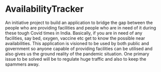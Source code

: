 # AvailabilityTracker
  An initiative project to build an application to bridge the gap between the people who are providing facilities and people who are in need of it during these tough Covid times in India. Basically, if you are in need of any facilities, say bed, oxygen, vaccine etc get to know the possible near availabilities. This application is visioned to be used by both public and government so anyone capable of providing facilities can be utilised and also gives us the ground reality of the pandemic situation.  One primary issue to be solved will be to regulate huge traffic and also to keep the spammers away.
